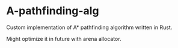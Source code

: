 # A-pathfinding-alg
Custom implementation of A* pathfinding algorithm written in Rust.

Might optimize it in future with arena allocator.
